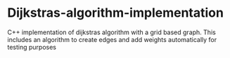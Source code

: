 # Dijkstras-algorithm-implementation
C++ implementation of dijkstras algorithm with a grid based graph. This includes an algorithm to create edges and add weights automatically for testing purposes
